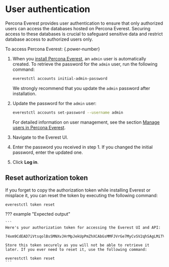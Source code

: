 # User authentication

Percona Everest provides user authentication to ensure that only authorized users can access the databases hosted on Percona Everest. Securing access to these databases is crucial to safeguard sensitive data and restrict database access to authorized users only. 

To access Percona Everest:
{.power-number}

1. When you [install Percona Everest](../install/installEverest.md), an `admin` user is automatically created. To retrieve the password for the `admin` user, run the following command:

     ```sh
    everestctl accounts initial-admin-password
    ```

    We strongly recommend that you update the `admin` password after installation.

3. Update the password for the `admin` user:

    ```sh
    everestctl accounts set-password --username admin
    ```

    For detailed information on user management, see the section [Manage users in Percona Everest](../manage_users.md).

4. Navigate to the Everest UI.

5. Enter the password you received in step 1. If you changed the initial password, enter the updated one.

6. Click **Log in**.


## Reset authorization token

If you forget to copy the authorization token while installing Everest or misplace it, you can reset the token by executing the following command:

```sh
everestctl token reset
```

??? example "Expected output"

    ```
    Here's your authorization token for accessing the Everest UI and API:

    74xm9CdEAD7iVtsqolBsSMNXvJHrMpJekUpPmZhXCAbGsMMFJVrGe7MyCvSV2qhSAgLMiTVRUKn363QTzVJNFL6a8cY4MPTwbb3rO87joikqvAHnQeyrDLZLSsglHmCP

    Store this token securely as you will not be able to retrieve it later. If you ever need to reset it, use the following command:

    everestctl token reset
    ```






